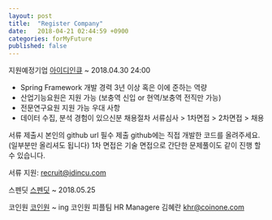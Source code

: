 ```yaml
---
layout: post
title:  "Register Company"
date:   2018-04-21 02:44:59 +0900
categories: forMyFuture
published: false
---
```

지원예정기업
[아이디인큐][아이디인큐] ~  2018.04.30 24:00


- Spring Framework 개발 경력 3년 이상 혹은 이에 준하는 역량
- 산업기능요원은 지원 가능 (보충역 신입 or 현역/보충역 전직만 가능)
- 전문연구요원 지원 가능
우대 사항
- 데이터 수집, 분석 경험이 있으신분
채용절차
서류심사 > 1차면접 > 2차면접 > 채용

서류 제출시 본인의 github url 필수 제출
github에는 직접 개발한 코드를 올려주세요. (일부분만 올리셔도 됩니다)
1차 면접은 기술 면접으로 간단한 문제풀이도 같이 진행 할 수 있습니다.

서류 지원: recruit@idincu.com

스펜딧
[스펜딧][스펜딧] ~ 2018.05.25

코인원
[코인원][코인원] ~ ing 코인원 피플팀 HR Managere 김혜란 khr@coinone.com

[아이디인큐]: https://www.jobplanet.co.kr/companies/68173/info/%EC%95%84%EC%9D%B4%EB%94%94%EC%9D%B8%ED%81%90
[스펜딧]:
https://www.rocketpunch.com/jobs/40003/Back-end-%EA%B0%9C%EB%B0%9C%EC%9E%90-%EC%B1%84%EC%9A%A9-%EA%B3%B5%EA%B3%A0%EC%A3%BC-3%EC%9D%BC-%EC%B6%9C%EA%B7%BC-2%EC%9D%BC-%EC%9B%90%EA%B2%A9-%EA%B7%BC%EB%AC%B4-%EA%B0%80%EB%8A%A5?utm_source=notification&utm_medium=email&utm_campaign=recommend_jobhunt&utm_content=view_job
[코인원]:
https://coinonecorp.com/recruit/11/
[jekyll-gh]:   https://github.com/jekyll/jekyll
[jekyll-talk]: https://talk.jekyllrb.com/
